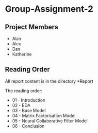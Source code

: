 # Group-Assignment-2

## Project Members
* Alan
* Alex
* Dan
* Katherine


## Reading Order
All report content is in the directory
*Report

The reading order:
* 01 - Introduction
* 02 - EDA
* 03 - Base Model
* 04 - Matrix Factorisation Model
* 05 - Neural Collaborative Filter Model
* 06 - Conclusion
